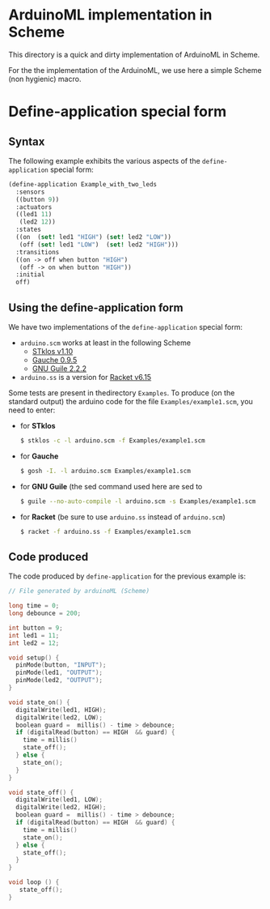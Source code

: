 <!--
            Author: Erick Gallesio
     Creation date: 30-Nov-2017 16:05
  Last file update:  4-Dec-2017 17:56 (eg)
-->


# ArduinoML implementation in Scheme

This directory is a quick and dirty implementation of ArduinoML in
Scheme.  

For the the implementation of the ArduinoML, we use here a simple
Scheme (non hygienic) macro.

# Define-application special form 

## Syntax

The following example exhibits the various aspects of the
`define-application` special form:

```scheme
(define-application Example_with_two_leds
  :sensors
  ((button 9))
  :actuators
  ((led1 11)
   (led2 12))
  :states
  ((on  (set! led1 "HIGH") (set! led2 "LOW"))
   (off (set! led1 "LOW")  (set! led2 "HIGH")))
  :transitions
  ((on -> off when button "HIGH")
   (off -> on when button "HIGH"))
  :initial
  off)
```

## Using the define-application form

We have two implementations of the `define-application` special form:

- `arduino.scm` works at least in the following Scheme
    - [STklos v1.10](http://stklos.net)
    - [Gauche 0.9.5](http://practical-scheme.net/gauche)
    - [GNU Guile 2.2.2](https://www.gnu.org/software/guile/)
- `arduino.ss` is a version for [Racket v6.15](http://racket-lang.org)

Some tests are present in thedirectory `Examples`. To produce (on the
standard output) the arduino code for the file
`Examples/example1.scm`, you need to enter:

- for **STklos**

  ```bash
  $ stklos -c -l arduino.scm -f Examples/example1.scm 
  ```

- for **Gauche**

  ```bash
  $ gosh -I. -l arduino.scm Examples/example1.scm
  ```

- for **GNU Guile** (the sed command used here are sed to

  ```bash
  $ guile --no-auto-compile -l arduino.scm -s Examples/example1.scm
  ```

- for **Racket**  (be sure to use `arduino.ss` instead of `arduino.scm`)

  ```bash
  $ racket -f arduino.ss -f Examples/example1.scm
  ```

## Code produced

The code produced by `define-application` for the previous example is:

```c
// File generated by arduinoML (Scheme)

long time = 0;
long debounce = 200;

int button = 9;
int led1 = 11;
int led2 = 12;

void setup() {
  pinMode(button, "INPUT");
  pinMode(led1, "OUTPUT");
  pinMode(led2, "OUTPUT");
}

void state_on() {
  digitalWrite(led1, HIGH);
  digitalWrite(led2, LOW);
  boolean guard =  millis() - time > debounce;
  if (digitalRead(button) == HIGH  && guard) {
    time = millis()
    state_off();
  } else {
    state_on();
  }
}

void state_off() {
  digitalWrite(led1, LOW);
  digitalWrite(led2, HIGH);
  boolean guard =  millis() - time > debounce;
  if (digitalRead(button) == HIGH  && guard) {
    time = millis()
    state_on();
  } else {
    state_off();
  }
}

void loop () {
   state_off();
}
```
